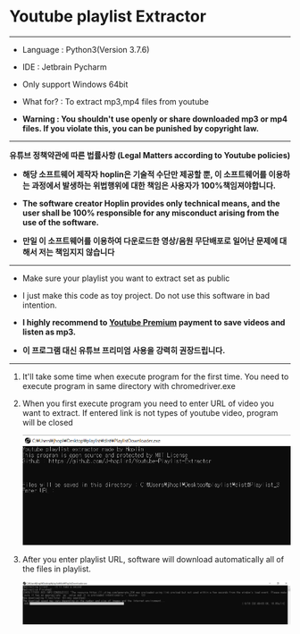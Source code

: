 Youtube playlist Extractor
===
***
- Language : Python3(Version 3.7.6)

- IDE : Jetbrain Pycharm

- Only support Windows 64bit

- What for? : To extract mp3,mp4 files from youtube

- **Warning : You shouldn't use openly or share downloaded mp3 or mp4 files. If you violate this, you can be punished by copyright law.** 
***
**유튜브 정책약관에 따른 법률사항 (Legal Matters according to Youtube policies)**

- **해당 소프트웨어 제작자 hoplin은 기술적 수단만 제공할 뿐, 이 소프트웨어를 이용하는 과정에서 발생하는 위법행위에 대한 책임은  사용자가 100%책임져야합니다.**

- **The software creator Hoplin provides only technical means, and the user shall be 100% responsible for any misconduct arising from the use of the software.**

- **만일 이 소프트웨어를 이용하여 다운로드한 영상/음원 무단배포로 일어난 문제에 대해서 저는 책임지지 않습니다**
***
- Make sure your playlist you want to extract set as public

- I just make this code as toy project. Do not use this software in bad intention. 

- **I highly recommend to [Youtube Premium](https://www.youtube.com/premium) payment to save videos and listen as mp3.**

- **이 프로그램 대신 유튜브 프리미엄 사용을 강력히 권장드립니다.**
***

1. It'll take some time when execute program for the first time. You need to execute program in same directory with chromedriver.exe

2. When you first execute program you need to enter URL of video you want to extract. If entered link is not types of youtube video, program will be closed

    ![img](imggg/2.PNG)

3. After you enter playlist URL, software will download automatically all of the files in playlist.

    ![img](imggg/1.PNG)
